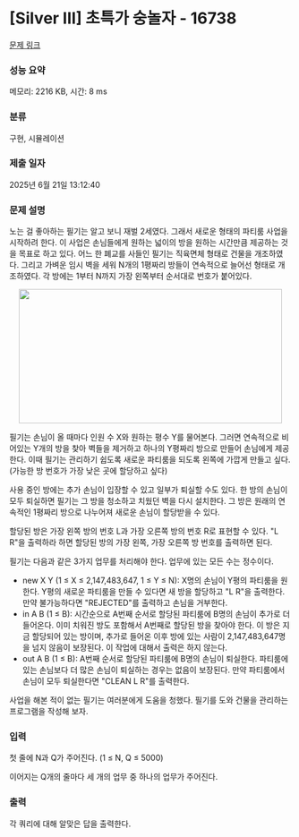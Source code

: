# [Silver III] 초특가 숭놀자 - 16738 

[문제 링크](https://www.acmicpc.net/problem/16738) 

### 성능 요약

메모리: 2216 KB, 시간: 8 ms

### 분류

구현, 시뮬레이션

### 제출 일자

2025년 6월 21일 13:12:40

### 문제 설명

<p>노는 걸 좋아하는 필기는 알고 보니 재벌 2세였다. 그래서 새로운 형태의 파티룸 사업을 시작하려 한다. 이 사업은 손님들에게 원하는 넓이의 방을 원하는 시간만큼 제공하는 것을 목표로 하고 있다. 어느 한 폐교를 사들인 필기는 직육면체 형태로 건물을 개조하였다. 그리고 가벼운 임시 벽을 세워 N개의 1평짜리 방들이 연속적으로 늘어선 형태로 개조하였다. 각 방에는 1부터 N까지 가장 왼쪽부터 순서대로 번호가 붙어있다.</p>

<p style="text-align: center;"><img alt="" src="https://upload.acmicpc.net/86a6f2f2-4e44-4fc4-bb32-15ab7c0a88d3/-/preview/" style="width: 470px; height: 240px;"></p>

<p>필기는 손님이 올 때마다 인원 수 X와 원하는 평수 Y를 물어본다. 그러면 연속적으로 비어있는 Y개의 방을 찾아 벽들을 제거하고 하나의 Y평짜리 방으로 만들어 손님에게 제공한다. 이때 필기는 관리하기 쉽도록 새로운 파티룸을 되도록 왼쪽에 가깝게 만들고 싶다. (가능한 방 번호가 가장 낮은 곳에 할당하고 싶다)</p>

<p>사용 중인 방에는 추가 손님이 입장할 수 있고 일부가 퇴실할 수도 있다. 한 방의 손님이 모두 퇴실하면 필기는 그 방을 청소하고 치웠던 벽을 다시 설치한다. 그 방은 원래의 연속적인 1평짜리 방으로 나누어져 새로운 손님이 할당받을 수 있다.</p>

<p>할당된 방은 가장 왼쪽 방의 번호 L과 가장 오른쪽 방의 번호 R로 표현할 수 있다. "L R"을 출력하라 하면 할당된 방의 가장 왼쪽, 가장 오른쪽 방 번호를 출력하면 된다.</p>

<p>필기는 다음과 같은 3가지 업무를 처리해야 한다. 업무에 있는 모든 수는 정수이다.</p>

<ul>
	<li>new X Y (1 ≤ X ≤ 2,147,483,647, 1 ≤ Y ≤ N): X명의 손님이 Y평의 파티룸을 원한다. Y평의 새로운 파티룸을 만들 수 있다면 새 방을 할당하고 "L R"을 출력한다. 만약 불가능하다면 "REJECTED"를 출력하고 손님을 거부한다.</li>
	<li>in A B (1 ≤ B): 시간순으로 A번째 순서로 할당된 파티룸에 B명의 손님이 추가로 더 들어온다. 이미 치워진 방도 포함해서 A번째로 할당된 방을 찾아야 한다. 이 방은 지금 할당되어 있는 방이며, 추가로 들어온 이후 방에 있는 사람이 2,147,483,647명을 넘지 않음이 보장된다. 이 작업에 대해서 출력은 하지 않는다.</li>
	<li>out A B (1 ≤ B): A번째 순서로 할당된 파티룸에 B명의 손님이 퇴실한다. 파티룸에 있는 손님보다 더 많은 손님이 퇴실하는 경우는 없음이 보장된다. 만약 파티룸에서 손님이 모두 퇴실한다면 "CLEAN L R"를 출력한다.</li>
</ul>

<p>사업을 해본 적이 없는 필기는 여러분에게 도움을 청했다. 필기를 도와 건물을 관리하는 프로그램을 작성해 보자.</p>

### 입력 

 <p>첫 줄에 N과 Q가 주어진다. (1 ≤ N, Q ≤ 5000)</p>

<p>이어지는 Q개의 줄마다 세 개의 업무 중 하나의 업무가 주어진다.</p>

### 출력 

 <p>각 쿼리에 대해 알맞은 답을 출력한다.</p>

